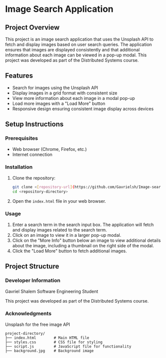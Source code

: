 # Image Search Application

## Project Overview

This project is an image search application that uses the Unsplash API to fetch and display images based on user search queries. The application ensures that images are displayed consistently and that additional information about each image can be viewed in a pop-up modal. This project was developed as part of the Distributed Systems course.

## Features

- Search for images using the Unsplash API
- Display images in a grid format with consistent size
- View more information about each image in a modal pop-up
- Load more images with a "Load More" button
- Responsive design ensuring consistent image display across devices

## Setup Instructions

### Prerequisites

- Web browser (Chrome, Firefox, etc.)
- Internet connection

### Installation

1. Clone the repository:

    ```bash
    git clone <[repository-url](https://github.com/Gavrielsh/Image-search-bar-)>
    cd <repository-directory>
    ```

2. Open the `index.html` file in your web browser.

### Usage

1. Enter a search term in the search input box. The application will fetch and display images related to the search term.
2. Click on an image to view it in a larger pop-up modal.
3. Click on the "More Info" button below an image to view additional details about the image, including a thumbnail on the right side of the modal.
4. Click the "Load More" button to fetch additional images.

## Project Structure

### Developer Information
Gavriel Shalem
Software Engineering Student

This project was developed as part of the Distributed Systems course.

### Acknowledgments
Unsplash for the free image API
```plaintext
project-directory/
├── index.html        # Main HTML file
├── styles.css        # CSS file for styling
├── script.js         # JavaScript file for functionality
├── background.jpg    # Background image 


